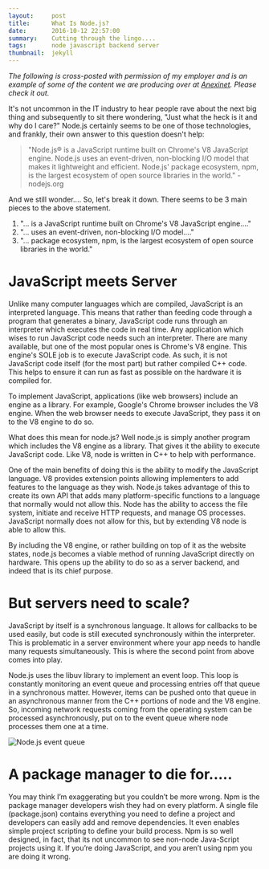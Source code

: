 ```yaml
---
layout:     post
title:      What Is Node.js?
date:       2016-10-12 22:57:00
summary:    Cutting through the lingo....
tags:       node javascript backend server
thumbnail:  jekyll
---
```


*The following is cross-posted with permission of my employer and is an example of some of the content*
*we are producing over at [Anexinet](http://www.anexinet.com/blog/).  Please check it out.*

It's not uncommon in the IT industry to hear people rave about the next big thing and subsequently to 
sit there wondering, "Just what the heck is it and why do I care?"  Node.js certainly seems to be one 
of those technologies, and frankly, their own answer to this question doesn't help:

> "Node.js® is a JavaScript runtime built on Chrome's V8 JavaScript engine. Node.js uses an event-driven, 
> non-blocking I/O model that makes it lightweight and efficient. Node.js' package ecosystem, npm, is the 
> largest ecosystem of open source libraries in the world." - nodejs.org

And we still wonder....
So, let's break it down.  There seems to be 3 main pieces to the above statement.
1.	"… is a JavaScript runtime built on Chrome's V8 JavaScript engine...."
2.	"… uses an event-driven, non-blocking I/O model...."
3.	"… package ecosystem, npm, is the largest ecosystem of open source libraries in the world."

JavaScript meets Server
===============================
Unlike many computer languages which are compiled, JavaScript is an interpreted language.  This means 
that rather than feeding code through a program that generates a binary, JavaScript code runs through 
an interpreter which executes the code in real time. Any application which wises to run JavaScript 
code needs such an interpreter.  There are many available, but one of the most popular ones is Chrome's 
V8 engine.  This engine's SOLE job is to execute JavaScript code.  As such, it is not JavaScript code 
itself (for the most part) but rather compiled C++ code.  This helps to ensure it can run as fast as 
possible on the hardware it is compiled for.

To implement JavaScript, applications (like web browsers) include an engine as a library.  For example, 
Google's Chrome browser includes the V8 engine.  When the web browser needs to execute JavaScript, 
they pass it on to the V8 engine to do so.

What does this mean for node.js?  Well node.js is simply another program which includes the V8 engine 
as a library.  That gives it the ability to execute JavaScript code.  Like V8, node is written in C++ 
to help with performance.

One of the main benefits of doing this is the ability to modify the JavaScript language.  V8 provides 
extension points allowing implementers to add features to the language as they wish.  Node.js takes 
advantage of this to create its own API that adds many platform-specific functions to a language 
that normally would not allow this.  Node has the ability to access the file system, initiate and 
receive HTTP requests, and manage OS processes.  JavaScript normally does not allow for this, but 
by extending V8 node is able to allow this.

By including the V8 engine, or rather building on top of it as the website states, node.js becomes 
a viable method of running JavaScript directly on hardware.  This opens up the ability to do so as
a server backend, and indeed that is its chief purpose.

But servers need to scale?
================================
JavaScript by itself is a synchronous language.  It allows for callbacks to be used easily, but code 
is still executed synchronously within the interpreter.  This is problematic in a server environment 
where your app needs to handle many requests simultaneously.  This is where the second point from 
above comes into play.

Node.js uses the libuv library to implement an event loop.  This loop is constantly monitoring an 
event queue and processing entries off that queue in a synchronous matter.  However, items can be 
pushed onto that queue in an asynchronous manner from the C++ portions of node and the V8 engine.  
So, incoming network requests coming from the operating system can be processed asynchronously, 
put on to the event queue where node processes them one at a time.

![Node.js event queue](/images/nodeEventQueue.png)

A package manager to die for.....
=================================
You may think I’m exaggerating but you couldn’t be more wrong.  Npm is the package manager developers 
wish they had on every platform.  A single file (package.json) contains everything you need to define 
a project and developers can easily add and remove dependencies.  It even enables simple project 
scripting to define your build process.  Npm is so well designed, in fact, that its not uncommon to 
see non-node Java-Script projects using it.  If you’re doing JavaScript, and you aren’t using npm 
you are doing it wrong.